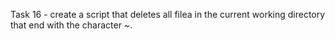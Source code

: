 Task 16 - create a script that deletes all filea in the current working directory that end with the character ~.
